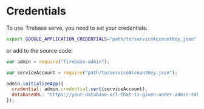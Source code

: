 # Credentials

To use `firebase serve, you need to set your credentials:

```sh
export GOOGLE_APPLICATION_CREDENTIALS="path/to/serviceAccountKey.json"
```

or add to the source code:

```js
var admin = require("firebase-admin");

var serviceAccount = require("path/to/serviceAccountKey.json");

admin.initializeApp({
  credential: admin.credential.cert(serviceAccount),
  databaseURL: "https://your-database-url-that-is-given-under-admin-sdk-snippets"
});
```
